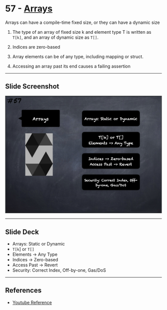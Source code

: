 # 57 - [Arrays](Arrays.md)
Arrays can have a compile-time fixed size, or they can have a dynamic size

1.  The type of an array of fixed size k and element type T is written as `T[k]`, and an array of dynamic size as `T[]`.
   
2.  Indices are zero-based
    
3.  Array elements can be of any type, including mapping or struct. 
    
4.  Accessing an array past its end causes a failing assertion
___
## Slide Screenshot
![057.png](../images/solidity101/057.png)
___
## Slide Deck
- Arrays: Static or Dynamic
- `T[k`] or `T[]`
- Elements -> Any Type
- Indices -> Zero-based
- Access Past -> Revert
- Security: Correct Index, Off-by-one, Gas/DoS
___
## References
- [Youtube Reference](https://youtu.be/6VIJpze1jbU?t=1942)


